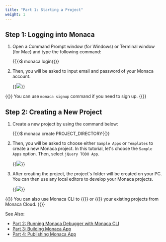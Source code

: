 ```yaml
---
title: "Part 1: Starting a Project"
weight: 1
---
```


## Step 1: Logging into Monaca

1.  Open a Command Prompt window (for Windows) or Terminal window (for Mac) and type the following command:

    {{<highlight bash>}}$ monaca login{{</highlight>}}

2.  Then, you will be asked to input email and password of your Monaca account.

    {{<img src="/images/monaca_cli/tutorial/starting_project/1.png">}}

{{<note>}}
    You can use <code>monaca signup</code> command if you need to sign up.
{{</note>}}

## Step 2: Creating a New Project

1.  Create a new project by using the command below:

    {{<highlight bash>}}$ monaca create PROJECT_DIRECTORY{{</highlight>}}

2.  Then, you will be asked to choose either `Sample Apps` or
    `Templates` to create a new Monaca project. In this tutorial, let's
    choose the `Sample Apps` option. Then, select `jQuery TODO App`.

    {{<img src="/images/monaca_cli/tutorial/starting_project/2.png">}}

3.  After creating the project, the project's folder will be created on
    your PC. You can then use any local editors to develop your Monaca
    projects.

    {{<img src="/images/monaca_cli/tutorial/starting_project/3.png">}}

{{<note>}}
    You can also use Monaca CLI to {{<link href="/en/products_guide/monaca_cli/cli_commands/#monaca-import" title="import">}} or {{<link href="/en/products_guide/monaca_cli/cli_commands/#monaca-clone" title="clone">}} your existing projects from Monaca Cloud.
{{</note>}}

See Also:

- [Part 2: Running Monaca Debugger with Monaca CLI](../testing_debugging)
- [Part 3: Building Monaca App](../building_app)
- [Part 4: Publishing Monaca App](../publishing_app)
